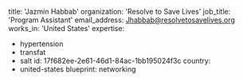 title: 'Jazmin Habbab'
organization: 'Resolve to Save Lives'
job_title: 'Program Assistant'
email_address: Jhabbab@resolvetosavelives.org
works_in: 'United States'
expertise:
  - hypertension
  - transfat
  - salt
id: 17f682ee-2e61-46d1-84ac-1bb195024f3c
country:
  - united-states
blueprint: networking
